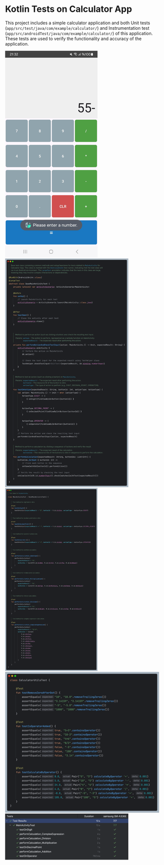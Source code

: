 # Kotlin Tests on Calculator App

This project includes a simple calculator application and both 
Unit tests (`app/src/test/java/com/example/calculator/`) and Instrumentation test (`app/src/androidTest/java/com/example/calculator/`) of this application. These tests are used to verify the functionality and accuracy of the application.

<p float="left">
  <img src="/documentation/app_screenshot.jpeg" width=300" />
  <img src="/documentation/base_main_activity.png" width="400" />
  <img src="/documentation/main_activity_test.png" width="300" />
  <img src="/documentation/calculator_utils_test.png" width="500" >
  <img src="/documentation/test_results.png" width="400" />
</p>
